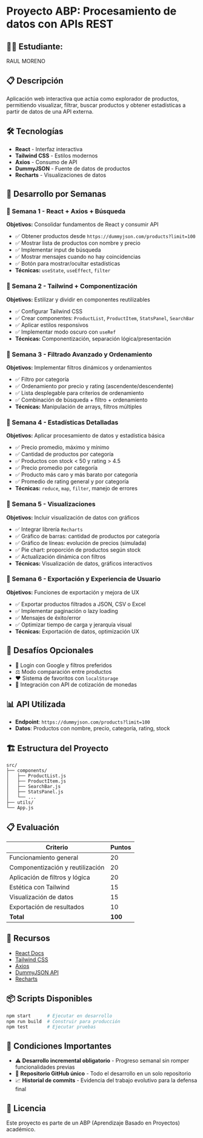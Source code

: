 # Proyecto ABP: Procesamiento de datos con APIs REST

## 👨‍💻 Estudiante:
RAUL MORENO


## 📋 Descripción
Aplicación web interactiva que actúa como explorador de productos, permitiendo visualizar, filtrar, buscar productos y obtener estadísticas a partir de datos de una API externa.

## 🛠️ Tecnologías
- **React** - Interfaz interactiva
- **Tailwind CSS** - Estilos modernos
- **Axios** - Consumo de API
- **DummyJSON** - Fuente de datos de productos
- **Recharts** - Visualizaciones de datos

## 📅 Desarrollo por Semanas

### 🔹 Semana 1 - React + Axios + Búsqueda
**Objetivos:** Consolidar fundamentos de React y consumir API
- ✅ Obtener productos desde `https://dummyjson.com/products?limit=100`
- ✅ Mostrar lista de productos con nombre y precio
- ✅ Implementar input de búsqueda
- ✅ Mostrar mensajes cuando no hay coincidencias
- ✅ Botón para mostrar/ocultar estadísticas
- **Técnicas:** `useState`, `useEffect`, `filter`

### 🔹 Semana 2 - Tailwind + Componentización
**Objetivos:** Estilizar y dividir en componentes reutilizables
- ✅ Configurar Tailwind CSS
- ✅ Crear componentes: `ProductList`, `ProductItem`, `StatsPanel`, `SearchBar`
- ✅ Aplicar estilos responsivos
- ✅ Implementar modo oscuro con `useRef`
- **Técnicas:** Componentización, separación lógica/presentación

### 🔹 Semana 3 - Filtrado Avanzado y Ordenamiento
**Objetivos:** Implementar filtros dinámicos y ordenamientos
- ✅ Filtro por categoría
- ✅ Ordenamiento por precio y rating (ascendente/descendente)
- ✅ Lista desplegable para criterios de ordenamiento
- ✅ Combinación de búsqueda + filtro + ordenamiento
- **Técnicas:** Manipulación de arrays, filtros múltiples

### 🔹 Semana 4 - Estadísticas Detalladas
**Objetivos:** Aplicar procesamiento de datos y estadística básica
- ✅ Precio promedio, máximo y mínimo
- ✅ Cantidad de productos por categoría
- ✅ Productos con stock < 50 y rating > 4.5
- ✅ Precio promedio por categoría
- ✅ Producto más caro y más barato por categoría
- ✅ Promedio de rating general y por categoría
- **Técnicas:** `reduce`, `map`, `filter`, manejo de errores

### 🔹 Semana 5 - Visualizaciones
**Objetivos:** Incluir visualización de datos con gráficos
- ✅ Integrar librería `Recharts`
- ✅ Gráfico de barras: cantidad de productos por categoría
- ✅ Gráfico de líneas: evolución de precios (simulada)
- ✅ Pie chart: proporción de productos según stock
- ✅ Actualización dinámica con filtros
- **Técnicas:** Visualización de datos, gráficos interactivos

### 🔹 Semana 6 - Exportación y Experiencia de Usuario
**Objetivos:** Funciones de exportación y mejora de UX
- ✅ Exportar productos filtrados a JSON, CSV o Excel
- ✅ Implementar paginación o lazy loading
- ✅ Mensajes de éxito/error
- ✅ Optimizar tiempo de carga y jerarquía visual
- **Técnicas:** Exportación de datos, optimización UX

## 🌟 Desafíos Opcionales
- 🔐 Login con Google y filtros preferidos
- ⚖️ Modo comparación entre productos
- ❤️ Sistema de favoritos con `localStorage`
- 💱 Integración con API de cotización de monedas

## 📊 API Utilizada
- **Endpoint**: `https://dummyjson.com/products?limit=100`
- **Datos**: Productos con nombre, precio, categoría, rating, stock

## 🏗️ Estructura del Proyecto
```
src/
├── components/
│   ├── ProductList.js
│   ├── ProductItem.js
│   ├── SearchBar.js
│   ├── StatsPanel.js
│   └── ...
├── utils/
└── App.js
```

## 📋 Evaluación
| Criterio | Puntos |
|----------|--------|
| Funcionamiento general | 20 |
| Componentización y reutilización | 20 |
| Aplicación de filtros y lógica | 20 |
| Estética con Tailwind | 15 |
| Visualización de datos | 15 |
| Exportación de resultados | 10 |
| **Total** | **100** |

## 🔗 Recursos
- [React Docs](https://reactjs.org/docs)
- [Tailwind CSS](https://tailwindcss.com/docs)
- [Axios](https://axios-http.com/)
- [DummyJSON API](https://dummyjson.com/)
- [Recharts](https://recharts.org/)

## 📦 Scripts Disponibles
```bash
npm start      # Ejecutar en desarrollo
npm run build  # Construir para producción
npm test       # Ejecutar pruebas
```

## 🎯 Condiciones Importantes
- ⚠️ **Desarrollo incremental obligatorio** - Progreso semanal sin romper funcionalidades previas
- 📂 **Repositorio GitHub único** - Todo el desarrollo en un solo repositorio
- 📈 **Historial de commits** - Evidencia del trabajo evolutivo para la defensa final


## 📄 Licencia
Este proyecto es parte de un ABP (Aprendizaje Basado en Proyectos) académico.
